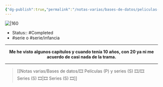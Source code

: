 ```yaml
---
{"dg-publish":true,"permalink":"/notas-varias/bases-de-datos/peliculas-p-y-series-s/s-american-dad/"}
---
```



![|160](https://m.media-amazon.com/images/M/MV5BNDRkOWIyOTUtMjg5YS00OTJjLTgwNGYtMjgxMTA0NWQ2NGI3L2ltYWdlXkEyXkFqcGdeQXVyNTAyODkwOQ@@._V1_SX300.jpg)

- Status:: #Completed 
- #serie o #serie/infancia 

---

**<center>Me he visto algunos capítulos y cuando tenía 10 años, con 20 ya ni me acuerdo de casi nada de la trama.</center>**


---

> [[Notas varias/Bases de datos/🎞️ Películas (P) y series (S) 🎞️/🎞️ Series (S) 🎞️\|🎞️ Series (S) 🎞️]]